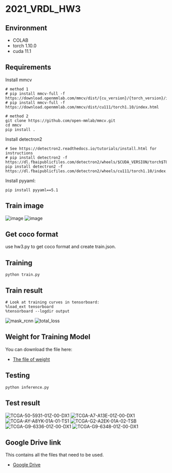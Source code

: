 # 2021_VRDL_HW3

## Environment

* COLAB
* torch 1.10.0
* cuda 11.1

## Requirements

Install mmcv
```setup
# method 1
# pip install mmcv-full -f https://download.openmmlab.com/mmcv/dist/{cu_version}/{torch_version}/index.html
# pip install mmcv-full -f https://download.openmmlab.com/mmcv/dist/cu111/torch1.10/index.html

# method 2
git clone https://github.com/open-mmlab/mmcv.git
cd mmcv
pip install .
```

Install detectron2
```setup
# See https://detectron2.readthedocs.io/tutorials/install.html for instructions
# pip install detectron2 -f https://dl.fbaipublicfiles.com/detectron2/wheels/$CUDA_VERSION/torch$TORCH_VERSION/index.html
pip install detectron2 -f https://dl.fbaipublicfiles.com/detectron2/wheels/cu111/torch1.10/index.html
```

Install pyyaml:

```setup
pip install pyyaml==5.1
```

## Train image

![image](https://user-images.githubusercontent.com/68366624/146068098-aec3c713-c038-411f-bbbd-5514ffa6e666.png)
![image](https://user-images.githubusercontent.com/68366624/146067557-e2fd6973-99c3-4a6d-9220-c6877acb4317.png)

## Get coco format

use hw3.py to get coco format and create train.json.

## Training

```setup
python train.py
```

## Train result

```setup
# Look at training curves in tensorboard:
%load_ext tensorboard
%tensorboard --logdir output
```
![mask_rcnn](https://user-images.githubusercontent.com/68366624/146246919-1c0b5b7f-8d99-4258-a5ac-72888ba41b6e.png)
![total_loss](https://user-images.githubusercontent.com/68366624/146246975-267e6a5b-0d32-477f-9ede-2b1a22ff1c6c.png)

## Weight for Training Model

You can download the file here:

- [The file of weight](https://drive.google.com/file/d/1-0Z5-KVMfY_B-9U-PoXQQsq-_4yO5SPE/view?usp=sharing)

## Testing

```setup
python inference.py
```

## Test result

![TCGA-50-5931-01Z-00-DX1](https://user-images.githubusercontent.com/68366624/146246434-3ed48a7d-bcd9-4348-b279-62fb07833e54.png)
![TCGA-A7-A13E-01Z-00-DX1](https://user-images.githubusercontent.com/68366624/146246470-266837aa-e19d-4e4b-afeb-b1dce6e723cf.png)
![TCGA-AY-A8YK-01A-01-TS1](https://user-images.githubusercontent.com/68366624/146246499-4740df46-676d-48b2-97e6-be9c3b7ef334.png)
![TCGA-G2-A2EK-01A-02-TSB](https://user-images.githubusercontent.com/68366624/146246551-cd75016e-322e-45c3-9e1d-00f11fc4fe29.png)
![TCGA-G9-6336-01Z-00-DX1](https://user-images.githubusercontent.com/68366624/146246576-009de500-4a60-497c-b44c-91228ed50d9b.png)
![TCGA-G9-6348-01Z-00-DX1](https://user-images.githubusercontent.com/68366624/146246596-fd6db5d7-b5bb-46e3-9e2c-d185f8b2c386.png)

## Google Drive link

This contains all the files that need to be used.
- [Google Drive](https://drive.google.com/drive/folders/1tF9ebUI0Ck86uDttJZ0s8vLNrNe6G3TZ?usp=sharing)
